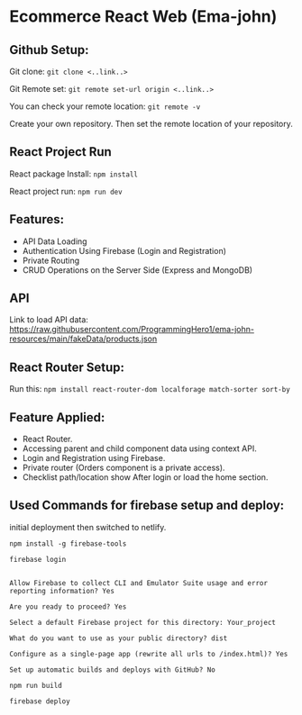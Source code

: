 # Ecommerce React Web (Ema-john)

## Github Setup: 

Git clone: `git clone <..link..>` 

Git Remote set: `git remote set-url origin <..link..>`

You can check your remote location: `git remote -v`

Create your own repository. Then set the remote location of your repository.

## React Project Run

React package Install: `npm install`

React project run: `npm run dev`

## Features: 

* API Data Loading
* Authentication Using Firebase (Login and Registration)
* Private Routing
* CRUD Operations on the Server Side (Express and MongoDB)


## API

Link to load API data: https://raw.githubusercontent.com/ProgrammingHero1/ema-john-resources/main/fakeData/products.json


## React Router Setup: 

Run this: `npm install react-router-dom localforage match-sorter sort-by`


## Feature Applied:

* React Router.
* Accessing parent and child component data using context API. 
* Login and Registration using Firebase. 
* Private router (Orders component is a private access). 
* Checklist path/location show After login or load the home section. 



Used Commands for firebase setup and deploy:
-----------------------------------------------------
initial deployment then switched to netlify. 


`npm install -g firebase-tools`

`firebase login`

```

Allow Firebase to collect CLI and Emulator Suite usage and error reporting information? Yes

Are you ready to proceed? Yes

Select a default Firebase project for this directory: Your_project

What do you want to use as your public directory? dist

Configure as a single-page app (rewrite all urls to /index.html)? Yes

Set up automatic builds and deploys with GitHub? No

```

`npm run build`

`firebase deploy`

